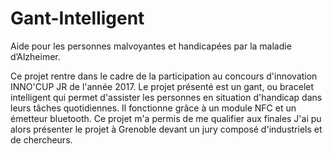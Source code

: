 # Gant-Intelligent
Aide pour les personnes malvoyantes et handicapées par la maladie d’Alzheimer.

Ce projet rentre dans le cadre de la participation au concours d'innovation INNO'CUP JR de l'année 2017.
Le projet présenté est un gant, ou bracelet intelligent qui permet d'assister les personnes en situation d'handicap dans leurs tâches
quotidiennes.
Il fonctionne grâce à un module NFC et un émetteur bluetooth.
Ce projet m'a permis de me qualifier aux finales
J'ai pu alors présenter le projet à Grenoble devant un jury composé d'industriels et de chercheurs. 
